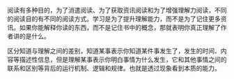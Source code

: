 阅读有多种目的，为了消遣阅读、为了获取资讯阅读和为了增强理解力阅读，不同的阅读目的有不同的阅读方式。学习是为了提升理解能力，而不是为了记住更多资讯。如果你能解释你读的东西，而不是记住书中的概念，那就表明你真正理解了作者讲的是什么。



区分知道与理解之间的差别，知道某事表示你知道某件事发生了，发生的时间、内容等描述性信息，但是理解某事表示你明白事情为什么发生，它和其他事情之间的联系和区别等背后的运行机制、逻辑和规律。也就是透过现象看到本质的能力。





















